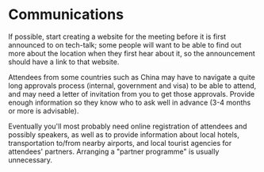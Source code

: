 Communications
==============

If possible, start creating a website for the meeting before it is first
announced to on tech-talk; some people will want to be able to find out
more about the location when they first hear about it, so the
announcement should have a link to that website.

Attendees from some countries such as China may have to navigate a quite
long approvals process (internal, government and visa) to be able to
attend, and may need a letter of invitation from you to get those
approvals. Provide enough information so they know who to ask well in
advance (3-4 months or more is advisable).

Eventually you'll most probably need online registration of attendees
and possibly speakers, as well as to provide information about local
hotels, transportation to/from nearby airports, and local tourist
agencies for attendees' partners. Arranging a "partner programme" is
usually unnecessary.
